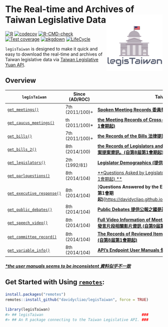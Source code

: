 
<!-- README.md is generated from README.Rmd. Please edit that file -->

# The Real-time and Archives of Taiwan Legislative Data <img src="man/figures/logo.png" align="right" width="180"/>

<!-- badges: start -->

[![R](https://github.com/davidycliao/legisTaiwan/actions/workflows/r.yml/badge.svg)](https://github.com/davidycliao/legisTaiwan/actions/workflows/r.yml)
[![codecov](https://codecov.io/gh/davidycliao/legisTaiwan/branch/master/graph/badge.svg?token=HVVTCOE90D)](https://codecov.io/gh/davidycliao/legisTaiwan)
[![R-CMD-check](https://github.com/davidycliao/legisTaiwan/actions/workflows/R-CMD-check.yaml/badge.svg)](https://github.com/davidycliao/legisTaiwan/actions/workflows/R-CMD-check.yaml)
[![Test
coverage](https://github.com/davidycliao/legisTaiwan/actions/workflows/test-coverage.yaml/badge.svg)](https://github.com/davidycliao/legisTaiwan/actions/workflows/test-coverage.yaml)
[![pkgdown](https://github.com/davidycliao/legisTaiwan/actions/workflows/pkgdown.yaml/badge.svg)](https://github.com/davidycliao/legisTaiwan/actions/workflows/pkgdown.yaml)
[![LifeCycle](https://img.shields.io/badge/lifecycle-experimental-orange)](https://lifecycle.r-lib.org/articles/stages.html#experimental)
<!-- badges: end -->

`legisTaiwan` is designed to make it quick and easy to download the
real-time and archives of Taiwan legislative data via [Taiwan
Legislative Yuan API](https://data.ly.gov.tw/index.action).

## Overview

| `legisTaiwan`                                                                                                 | Since (AD/ROC)  | Taiwan Legislative Yuan API                                                                                                                                                      |
|---------------------------------------------------------------------------------------------------------------|-----------------|----------------------------------------------------------------------------------------------------------------------------------------------------------------------------------|
| [`get_meetings()`](https://davidycliao.github.io/legisTaiwan/reference/get_bills.html)                        | 7th (2011/100)+ | [**Spoken Meeting Records 委員發言(能取得最早日不詳，待檢查)**](https://davidycliao.github.io/legisTaiwan/reference/get_bills.html)                                              |
| [`get_caucus_meetings()`](https://davidycliao.github.io/legisTaiwan/reference/get_caucus_meetings.html)       | th (2011/100)\* | [**the Meeting Records of Cross-caucus Session 提供公報之黨團協商資訊 (自第8屆第1會期起)**](https://data.ly.gov.tw/getds.action?id=8)                                            |
| [`get_bills()`](https://davidycliao.github.io/legisTaiwan/reference/get_bills.html)                           | 7th (2011/100)+ | [**the Records of the Bills 法律提案(能取得最早日不詳，待檢查)**](https://davidycliao.github.io/legisTaiwan/reference/get_bills.html)                                            |
| [`get_bills_2()`](https://davidycliao.github.io/legisTaiwan/reference/get_bills_2.html)                       | 8th (2014/100)  | [**the Records of Legislators and the Government Bill Proposals 提供委員及政府之議案提案資訊。(自第8屆第1會期起)**](https://data.ly.gov.tw/getds.action?id=1)                    |
| [`get_legislators()`](https://davidycliao.github.io/legisTaiwan/reference/get_legislators.html)               | 2th (1992/81)   | [**Legislator Demographics (提供委員基本資料)**](https://davidycliao.github.io/legisTaiwan/reference/get_legislators.html)                                                       |
| [`get_parlquestions()`](https://davidycliao.github.io/legisTaiwan/reference/get_parlquestions.html)           | 8th (2014/104)  | [**Questions Asked by Legislators 提供議事日程本院委員之質詢事項資訊。(自第8屆第1會期起) **](https://davidycliao.github.io/legisTaiwan/reference/get_parlquestions.html)         |
| [`get_executive_response()`](https://davidycliao.github.io/legisTaiwan/reference/get_executive_response.html) | 8th (2014/104)  | \[**Questions Answered by the Executives 提供公報質詢事項行政院答復資訊 (自第8屆第1會期起)**\]<https://davidycliao.github.io/legisTaiwan/reference/get_executive_response.html>) |
| [`get_public_debates()`](https://davidycliao.github.io/legisTaiwan/reference/get_public_debates.html)         | 8th (2014/104)  | [**Public Debates 提供公報之國是論壇資訊，並包含書面意見自 (第8屆第1會期起)**](https://data.ly.gov.tw/getds.action?id=7)                                                         |
| [`get_speech_video()`](https://davidycliao.github.io/legisTaiwan/reference/get_speech_video.html)             | 8th (2014/104)  | [**Full Video Information of Meetings and Committees 提供立法院院會及委員會之委員發言片段相關影片資訊 (自第9屆第1會期起)訊**](https://data.ly.gov.tw/getds.action?id=148)        |
| [`get_committee_record()`](https://davidycliao.github.io/legisTaiwan/reference/get_speech_video.html)         | 8th (2014/104)  | [**The Records of Reviewed Items in the Committees 提供委員會會議審查之議案項目 (自第8屆第1會期起)**](https://davidycliao.github.io/legisTaiwan/reference/get_speech_video.html) |
| [`get_variable_info()`](https://davidycliao.github.io/legisTaiwan/reference/get_variable_info.html)           | 8th (2014/104)  | [**API’s Endpoint User Manuals 使用說明文件**](https://davidycliao.github.io/legisTaiwan/reference/get_variable_info.html)                                                       |

##### [\*the user manuals seems to be inconsistent 資料似乎不一致]()

## Get Started with Using [`remotes`](https://github.com/r-lib/remotes):

``` r
install.packages("remotes")
remotes::install_github("davidycliao/legisTaiwan", force = TRUE)
```

``` r
library(legisTaiwan)
#> ## legisTaiwan                                            ###
#> ## An R package connecting to the Taiwan Legislative API. ###
```
